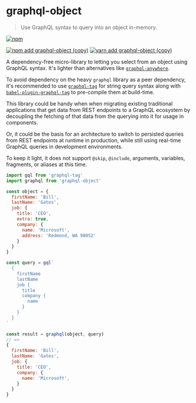 # graphql-object

> Use GraphQL syntax to query into an object in-memory.

[![npm](https://img.shields.io/npm/v/graphql-object)](https://www.npmjs.com/package/graphql-object)

[![npm add graphql-object (copy)](https://copyhaste.com/i?t=npm%20add%20graphql-object)](https://copyhaste.com/c?t=npm%20add%20graphql-object "npm add graphql-object (copy)")
[![yarn add graphql-object (copy)](https://copyhaste.com/i?t=yarn%20add%20graphql-object)](https://copyhaste.com/c?t=yarn%20add%20graphql-object "yarn add graphql-object (copy)")

A dependency-free micro-library to letting you select from an object using GraphQL syntax.
It's lighter than alternatives like [`graphql-anywhere`](https://www.npmjs.com/package/graphql-anywhere).

To avoid dependency on the heavy `graphql` library as a peer dependency, it's recommended to use [`graphql-tag`](https://github.com/apollographql/graphql-tag) for string query syntax
along with [`babel-plugin-graphql-tag`](https://github.com/gajus/babel-plugin-graphql-tag)
to pre-compile them at build-time.

This library could be handy when when migrating existing traditional applications that get data from REST endpoints to a GraphQL ecosystem
by decoupling the fetching of that data from the querying into it for usage in components.

Or, it could be the basis for an architecture to switch to persisted queries from REST endpoints at runtime in production,
while still using real-time GraphQL queries in development environments.

To keep it light, it does not support `@skip`, `@include`, arguments, variables, fragments, or aliases at this time.

```js
import gql from 'graphql-tag'
import graphql from 'graphql-object'

const object = {
  firstName: 'Bill',
  lastName: 'Gates',
  job: {
    title: 'CEO',
    extra: true,
    company: {
      name: 'Microsoft',
      address: 'Redmond, WA 98052'
    }
  }
}

const query = gql`
  {
    firstName
    lastName
    job {
      title
      company {
        name
      }
    }
  }
`

const result = graphql(object, query)
// =>
{
  firstName: 'Bill',
  lastName: 'Gates',
  job: {
    title: 'CEO',
    company: {
      name: 'Microsoft',
    }
  }
}
```
